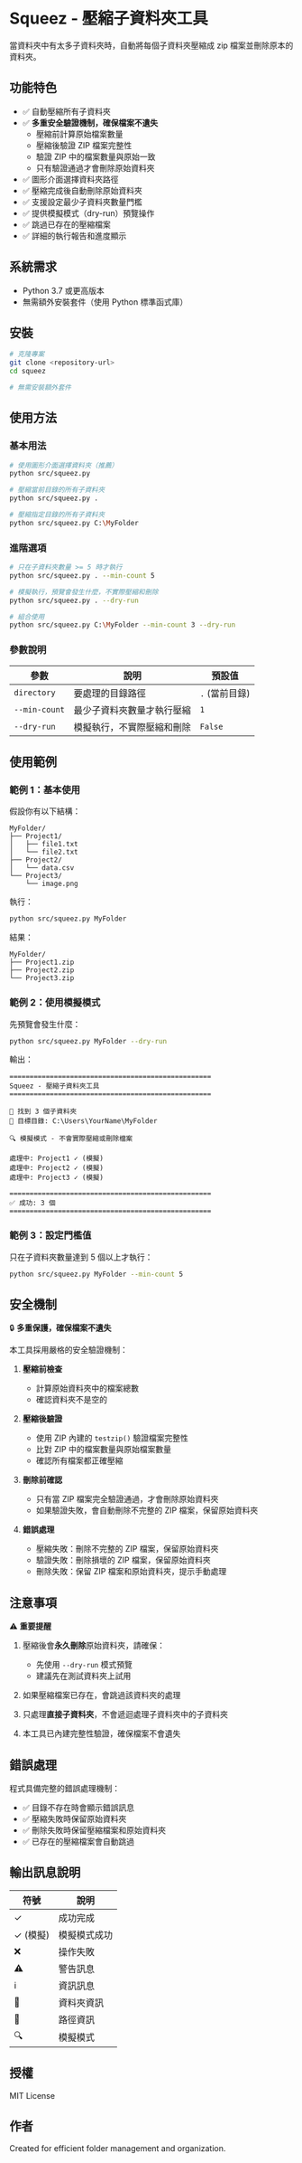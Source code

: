 # Squeez - 壓縮子資料夾工具

當資料夾中有太多子資料夾時，自動將每個子資料夾壓縮成 zip 檔案並刪除原本的資料夾。

## 功能特色

- ✅ 自動壓縮所有子資料夾
- ✅ **多重安全驗證機制，確保檔案不遺失**
  - 壓縮前計算原始檔案數量
  - 壓縮後驗證 ZIP 檔案完整性
  - 驗證 ZIP 中的檔案數量與原始一致
  - 只有驗證通過才會刪除原始資料夾
- ✅ 圖形介面選擇資料夾路徑
- ✅ 壓縮完成後自動刪除原始資料夾
- ✅ 支援設定最少子資料夾數量門檻
- ✅ 提供模擬模式（dry-run）預覽操作
- ✅ 跳過已存在的壓縮檔案
- ✅ 詳細的執行報告和進度顯示

## 系統需求

- Python 3.7 或更高版本
- 無需額外安裝套件（使用 Python 標準函式庫）

## 安裝

```bash
# 克隆專案
git clone <repository-url>
cd squeez

# 無需安裝額外套件
```

## 使用方法

### 基本用法

```bash
# 使用圖形介面選擇資料夾（推薦）
python src/squeez.py

# 壓縮當前目錄的所有子資料夾
python src/squeez.py .

# 壓縮指定目錄的所有子資料夾
python src/squeez.py C:\MyFolder
```

### 進階選項

```bash
# 只在子資料夾數量 >= 5 時才執行
python src/squeez.py . --min-count 5

# 模擬執行，預覽會發生什麼，不實際壓縮和刪除
python src/squeez.py . --dry-run

# 組合使用
python src/squeez.py C:\MyFolder --min-count 3 --dry-run
```

### 參數說明

| 參數 | 說明 | 預設值 |
|------|------|--------|
| `directory` | 要處理的目錄路徑 | `.` (當前目錄) |
| `--min-count` | 最少子資料夾數量才執行壓縮 | `1` |
| `--dry-run` | 模擬執行，不實際壓縮和刪除 | `False` |

## 使用範例

### 範例 1：基本使用

假設你有以下結構：

```
MyFolder/
├── Project1/
│   ├── file1.txt
│   └── file2.txt
├── Project2/
│   └── data.csv
└── Project3/
    └── image.png
```

執行：
```bash
python src/squeez.py MyFolder
```

結果：
```
MyFolder/
├── Project1.zip
├── Project2.zip
└── Project3.zip
```

### 範例 2：使用模擬模式

先預覽會發生什麼：

```bash
python src/squeez.py MyFolder --dry-run
```

輸出：
```
==================================================
Squeez - 壓縮子資料夾工具
==================================================

📁 找到 3 個子資料夾
📍 目標目錄: C:\Users\YourName\MyFolder

🔍 模擬模式 - 不會實際壓縮或刪除檔案

處理中: Project1 ✓ (模擬)
處理中: Project2 ✓ (模擬)
處理中: Project3 ✓ (模擬)

==================================================
✅ 成功: 3 個
==================================================
```

### 範例 3：設定門檻值

只在子資料夾數量達到 5 個以上才執行：

```bash
python src/squeez.py MyFolder --min-count 5
```

## 安全機制

🔒 **多重保護，確保檔案不遺失**

本工具採用嚴格的安全驗證機制：

1. **壓縮前檢查**
   - 計算原始資料夾中的檔案總數
   - 確認資料夾不是空的

2. **壓縮後驗證**
   - 使用 ZIP 內建的 `testzip()` 驗證檔案完整性
   - 比對 ZIP 中的檔案數量與原始檔案數量
   - 確認所有檔案都正確壓縮

3. **刪除前確認**
   - 只有當 ZIP 檔案完全驗證通過，才會刪除原始資料夾
   - 如果驗證失敗，會自動刪除不完整的 ZIP 檔案，保留原始資料夾

4. **錯誤處理**
   - 壓縮失敗：刪除不完整的 ZIP 檔案，保留原始資料夾
   - 驗證失敗：刪除損壞的 ZIP 檔案，保留原始資料夾
   - 刪除失敗：保留 ZIP 檔案和原始資料夾，提示手動處理

## 注意事項

⚠️ **重要提醒**

1. 壓縮後會**永久刪除**原始資料夾，請確保：
   - 先使用 `--dry-run` 模式預覽
   - 建議先在測試資料夾上試用
   
2. 如果壓縮檔案已存在，會跳過該資料夾的處理

3. 只處理**直接子資料夾**，不會遞迴處理子資料夾中的子資料夾

4. 本工具已內建完整性驗證，確保檔案不會遺失

## 錯誤處理

程式具備完整的錯誤處理機制：

- ✅ 目錄不存在時會顯示錯誤訊息
- ✅ 壓縮失敗時保留原始資料夾
- ✅ 刪除失敗時保留壓縮檔案和原始資料夾
- ✅ 已存在的壓縮檔案會自動跳過

## 輸出訊息說明

| 符號 | 說明 |
|------|------|
| ✓ | 成功完成 |
| ✓ (模擬) | 模擬模式成功 |
| ❌ | 操作失敗 |
| ⚠️ | 警告訊息 |
| ℹ️ | 資訊訊息 |
| 📁 | 資料夾資訊 |
| 📍 | 路徑資訊 |
| 🔍 | 模擬模式 |

## 授權

MIT License

## 作者

Created for efficient folder management and organization.

